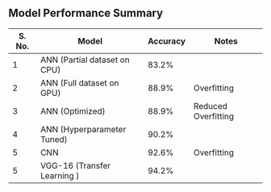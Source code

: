 ## Model Performance Summary

| S. No. | Model                          | Accuracy  | Notes                 |
|--------|--------------------------------|-----------|-----------------------|
| 1      | ANN (Partial dataset on CPU)   | 83.2%     |                       |
| 2      | ANN (Full dataset on GPU)      | 88.9%     | Overfitting           |
| 3      | ANN (Optimized)                | 88.9%     | Reduced Overfitting   |
| 4      | ANN (Hyperparameter Tuned)     | 90.2%     |                       |
| 5      | CNN                            | 92.6%     | Overfitting           |
| 5      | VGG-16 (Transfer Learning )    | 94.2%     |                       |

